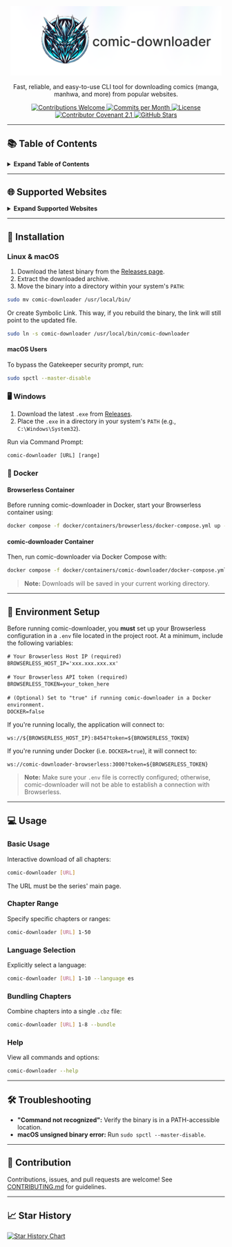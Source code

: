 <p align="center">
    <img src="docs/content/assets/img/comic-downloader-cover-rl.png" width="490" alt="Comic Downloader">
</p>

<p align="center">
  Fast, reliable, and easy-to-use CLI tool for downloading comics (manga, manhwa, and more) from popular websites.
</p>

<div align="center">
  <!-- Contributions Welcome -->
  <a href="CODE_OF_CONDUCT.md" target="_blank">
    <img src="https://img.shields.io/badge/contributions-welcome-brightgreen?logo=github" alt="Contributions Welcome">
  </a>
  <!-- Commits per Month -->
  <a href="https://github.com/NorkzYT/comic-downloader/pulse" target="_blank">
    <img src="https://img.shields.io/github/commit-activity/m/NorkzYT/comic-downloader" alt="Commits per Month">
  </a>
  <!-- License -->
  <a href="https://github.com/NorkzYT/comic-downloader/blob/main/LICENSE" target="_blank">
    <img src="https://img.shields.io/badge/license-GNUv3-purple" alt="License">
  </a>
  <!-- Contributor Covenant -->
  <a href="https://contributor-covenant.org/version/2/1/code_of_conduct/" target="_blank">
    <img src="https://img.shields.io/badge/Contributor%20Covenant-2.1-purple" alt="Contributor Covenant 2.1">
  </a>
  <!-- GitHub Stars -->
  <a href="https://github.com/NorkzYT/comic-downloader/stargazers" target="_blank">
    <img src="https://img.shields.io/github/stars/NorkzYT/comic-downloader" alt="GitHub Stars">
  </a>
</div>

---

## 📚 Table of Contents

<details>
<summary><strong>Expand Table of Contents</strong></summary>

- [Supported Websites](#-supported-websites)
- [Installation](#-installation)
  - [Linux & macOS](#linux--macos)
  - [Windows](#%EF%B8%8F-windows)
  - [Docker](#-docker)
- [Usage](#-usage)
  - [Basic Usage](#basic-usage)
  - [Chapter Range](#chapter-range)
  - [Language Selection](#language-selection)
  - [Bundling Chapters](#bundling-chapters)
  - [Help](#help)
- [Troubleshooting](#%EF%B8%8F-troubleshooting)
- [Contribution](#-contribution)
- [Star History](#-star-history)

</details>

---

## 🌐 Supported Websites

<details>
<summary><strong>Expand Supported Websites</strong></summary>

Currently, comic-downloader supports the following websites:

- [Asura Scans](https://asuracomic.net)
- [CypherScans](https://cypheroscans.xyz)
- [InManga](https://inmanga.com)
- [MangaDex](https://mangadex.org)
- [MangaMonk](https://mangamonk.com)
- [ReaperScans](https://reaperscans.com)

If a site you use isn't listed, please [open an issue](https://github.com/NorkzYT/comic-downloader/issues) or contribute directly via pull request.

</details>

---

## 🚀 Installation

### Linux & macOS

1. Download the latest binary from the [Releases page](https://github.com/NorkzYT/comic-downloader/releases).
2. Extract the downloaded archive.
3. Move the binary into a directory within your system's `PATH`:

```bash
sudo mv comic-downloader /usr/local/bin/
```

Or create Symbolic Link. This way, if you rebuild the binary, the link will still point to the updated file.

```bash
sudo ln -s comic-downloader /usr/local/bin/comic-downloader
```

#### macOS Users

To bypass the Gatekeeper security prompt, run:

```bash
sudo spctl --master-disable
```

### 🖥️ Windows

1. Download the latest `.exe` from [Releases](https://github.com/NorkzYT/comic-downloader/releases).
2. Place the `.exe` in a directory in your system's `PATH` (e.g., `C:\Windows\System32`).

Run via Command Prompt:

```cmd
comic-downloader [URL] [range]
```

### 🐳 Docker

#### Browserless Container

Before running comic-downloader in Docker, start your Browserless container using:

```bash
docker compose -f docker/containers/browserless/docker-compose.yml up -d --force-recreate
```

#### comic-downloader Container

Then, run comic-downloader via Docker Compose with:

```bash
docker compose -f docker/containers/comic-downloader/docker-compose.yml up -d --force-recreate
```

> **Note:** Downloads will be saved in your current working directory.

---

## 🔧 Environment Setup

Before running comic-downloader, you **must** set up your Browserless configuration in a `.env` file located in the project root. At a minimum, include the following variables:

```dotenv
# Your Browserless Host IP (required)
BROWSERLESS_HOST_IP='xxx.xxx.xxx.xx'

# Your Browserless API token (required)
BROWSERLESS_TOKEN=your_token_here

# (Optional) Set to "true" if running comic-downloader in a Docker environment.
DOCKER=false
```

If you're running locally, the application will connect to:

```
ws://${BROWSERLESS_HOST_IP}:8454?token=${BROWSERLESS_TOKEN}
```

If you're running under Docker (i.e. `DOCKER=true`), it will connect to:

```
ws://comic-downloader-browserless:3000?token=${BROWSERLESS_TOKEN}
```

> **Note:** Make sure your `.env` file is correctly configured; otherwise, comic-downloader will not be able to establish a connection with Browserless.

---

## 💻 Usage

### Basic Usage

Interactive download of all chapters:

```bash
comic-downloader [URL]
```

The URL must be the series' main page.

### Chapter Range

Specify specific chapters or ranges:

```bash
comic-downloader [URL] 1-50
```

### Language Selection

Explicitly select a language:

```bash
comic-downloader [URL] 1-10 --language es
```

### Bundling Chapters

Combine chapters into a single `.cbz` file:

```bash
comic-downloader [URL] 1-8 --bundle
```

### Help

View all commands and options:

```bash
comic-downloader --help
```

---

## 🛠️ Troubleshooting

- **"Command not recognized":** Verify the binary is in a PATH-accessible location.
- **macOS unsigned binary error:** Run `sudo spctl --master-disable`.

---

## 🤝 Contribution

Contributions, issues, and pull requests are welcome! See [CONTRIBUTING.md](CONTRIBUTING.md) for guidelines.

---

## 📈 Star History

<a href="https://star-history.com/#NorkzYT/comic-downloader">
  <picture>
    <source media="(prefers-color-scheme: dark)" srcset="https://api.star-history.com/svg?repos=NorkzYT/comic-downloader&type=Date&theme=dark">
    <source media="(prefers-color-scheme: light)" srcset="https://api.star-history.com/svg?repos=NorkzYT/comic-downloader&type=Date">
    <img alt="Star History Chart" src="https://api.star-history.com/svg?repos=NorkzYT/comic-downloader&type=Date">
  </picture>
</a>
